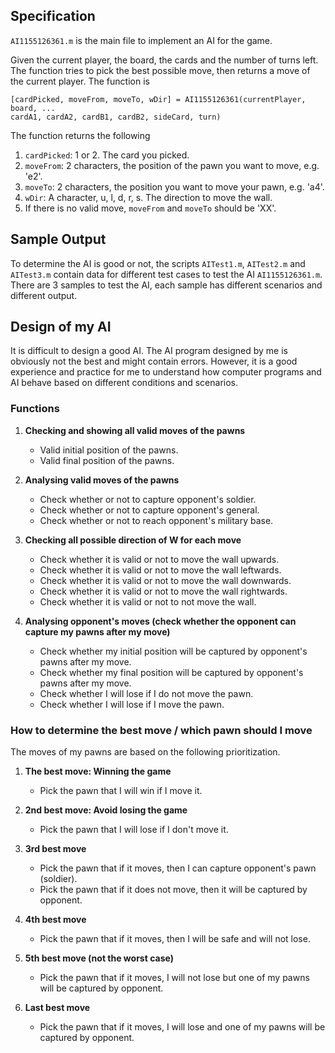 ## Specification

`AI1155126361.m` is the main file to implement an AI for the game.

Given the current player, the board, the cards and the number of turns left. The function tries to pick the best possible move, then returns a move of the current player. The function is
```
[cardPicked, moveFrom, moveTo, wDir] = AI1155126361(currentPlayer, board, ...
cardA1, cardA2, cardB1, cardB2, sideCard, turn)
```
The function returns the following
1. `cardPicked`: 1 or 2. The card you picked.
2. `moveFrom`: 2 characters, the position of the pawn you want to move, e.g. 'e2'.
3. `moveTo`: 2 characters, the position you want to move your pawn, e.g. 'a4'.
4. `wDir`: A character, u, l, d, r, s. The direction to move the wall.
5. If there is no valid move, `moveFrom` and `moveTo` should be 'XX'.

## Sample Output
To determine the AI is good or not, the scripts `AITest1.m`, `AITest2.m` and `AITest3.m` contain data for different test cases to test the AI `AI1155126361.m`. There are 3 samples to test the AI, each sample has different scenarios and different output.

## Design of my AI
It is difficult to design a good AI. The AI program designed by me is obviously not the best and might contain errors. However, it is a good experience and practice for me to understand how computer programs and AI behave based on different conditions and scenarios.

### Functions
1. **Checking and showing all valid moves of the pawns**
   - Valid initial position of the pawns.
   - Valid final position of the pawns.

2. **Analysing valid moves of the pawns**
   - Check whether or not to capture opponent's soldier.
   - Check whether or not to capture opponent's general.
   - Check whether or not to reach opponent's military base.

3. **Checking all possible direction of W for each move**
   - Check whether it is valid or not to move the wall upwards.
   - Check whether it is valid or not to move the wall leftwards.
   - Check whether it is valid or not to move the wall downwards.
   - Check whether it is valid or not to move the wall rightwards.
   - Check whether it is valid or not to not move the wall.

4. **Analysing opponent's moves (check whether the opponent can capture my pawns after my move)**
   - Check whether my initial position will be captured by opponent's pawns after my move.
   - Check whether my final position will be captured by opponent's pawns after my move.
   - Check whether I will lose if I do not move the pawn.
   - Check whether I will lose if I move the pawn.

### How to determine the best move / which pawn should I move
The moves of my pawns are based on the following prioritization.
1. **The best move: Winning the game**
   - Pick the pawn that I will win if I move it.

2. **2nd best move: Avoid losing the game**
   - Pick the pawn that I will lose if I don't move it.

3. **3rd best move**
   - Pick the pawn that if it moves, then I can capture opponent's pawn (soldier).
   - Pick the pawn that if it does not move, then it will be captured by opponent.

4. **4th best move**
   - Pick the pawn that if it moves, then I will be safe and will not lose.

5. **5th best move (not the worst case)**
   - Pick the pawn that if it moves, I will not lose but one of my pawns will be captured by opponent.

6. **Last best move**
   - Pick the pawn that if it moves, I will lose and one of my pawns will be captured by opponent.

